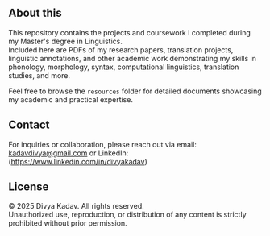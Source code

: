 ## About this
This repository contains the projects and coursework I completed during my Master's degree in Linguistics.  
Included here are PDFs of my research papers, translation projects, linguistic annotations, and other academic work demonstrating my skills in phonology, morphology, syntax, computational linguistics, translation studies, and more.

Feel free to browse the `resources` folder for detailed documents showcasing my academic and practical expertise.

## Contact
For inquiries or collaboration, please reach out via email: kadavdivya@gmail.com or LinkedIn: (https://www.linkedin.com/in/divyakadav)

## License
© 2025 Divya Kadav. All rights reserved.  
Unauthorized use, reproduction, or distribution of any content is strictly prohibited without prior permission.
